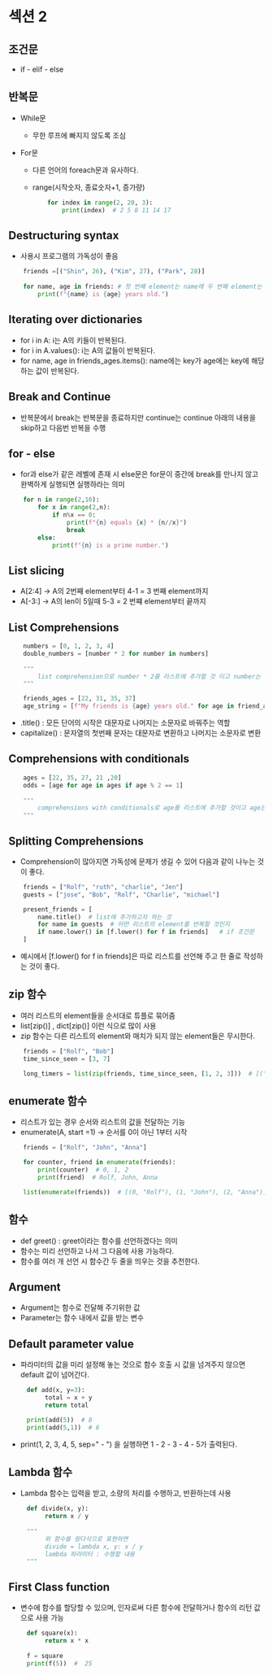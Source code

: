 # 섹션 2


## 조건문

* if - elif - else


## 반복문
 
* While문
    * 무한 루프에 빠지지 않도록 조심

* For문
    * 다른 언어의 foreach문과 유사하다.
    * range(시작숫자, 종료숫자+1, 증가량) 
        
        ```python
            for index in range(2, 20, 3):
                print(index)  # 2 5 8 11 14 17
        ```


## Destructuring syntax

* 사용시 프로그램의 가독성이 좋음

``` python
    friends =[("Shin", 26), ("Kim", 27), ("Park", 28)]
    
    for name, age in friends: # 첫 번째 element는 name에 두 번째 element는 age로 이것이 destructuring syntax
        print(f"{name} is {age} years old.")
```


## Iterating over dictionaries

* for i in A: i는 A의 키들이 반복된다.
* for i in A.values(): i는 A의 값들이 반복된다.
* for name, age in friends_ages.items(): name에는 key가 age에는 key에 해당하는 값이 반복된다.


## Break and Continue

* 반복문에서 break는 반복문을 종료하지만 continue는 continue 아래의 내용을 skip하고 다음번 반복을 수행


## for - else

* for과 else가 같은 레벨에 존재 시 else문은 for문이 중간에 break를 만나지 않고 완벽하게 실행되면 실행하라는 의미

```python
    for n in range(2,10):
        for x in range(2,n):
            if n%x == 0:
                print(f"{n} equals {x} * {n//x}")
                break
        else:
            print(f"{n} is a prime number.")
```


## List slicing

* A[2:4] -> A의 2번째 element부터 4-1 = 3 번째 element까지
* A[-3:] -> A의 len이 5일때 5-3 = 2 번쨰 element부터 끝까지


## List Comprehensions

``` python
    numbers = [0, 1, 2, 3, 4]
    double_numbers = [number * 2 for number in numbers] 
    
    """    
        list comprehension으로 number * 2를 리스트에 추가할 것 이고 number는 numbers의 element라는 의미 
    """

    friends_ages = [22, 31, 35, 37]
    age_string = [f"My friends is {age} years old." for age in friend_ages]
```

* .title() : 모든 단어의 시작은 대문자로 나머지는 소문자로 바꿔주는 역할
* capitalize() : 문자열의 첫번째 문자는 대문자로 변환하고 나머지는 소문자로 변환


## Comprehensions with conditionals

``` python
    ages = [22, 35, 27, 21 ,20]
    odds = [age for age in ages if age % 2 == 1]
    
    """
        comprehensions with conditionals로 age를 리스트에 추가할 것이고 age는 ages의 element이고 age가 홀수인 경우만 추가할 것이다라는 의미
    """
```


## Splitting Comprehensions

* Comprehension이 많아지면 가독성에 문제가 생길 수 있어 다음과 같이 나누는 것이 좋다.

```python
    friends = ["Rolf", "ruth", "charlie", "Jen"]
    guests = ["jose", "Bob", "Rolf", "Charlie", "michael"]

    present_friends = [
        name.title()  # list에 추가하고자 하는 것
        for name in guests  # 어떤 리스트의 element를 반복할 것인지
        if name.lower() in [f.lower() for f in friends]   # if 조건문
    ]
```

* 예시에서 [f.lower() for f in friends]은 따로 리스트를 선언해 주고 한 줄로 작성하는 것이 좋다.


## zip 함수

* 여러 리스트의 element들을 순서대로 튜플로 묶어줌
* list[zip()] , dict[zip()] 이런 식으로 많이 사용
* zip 함수는 다른 리스트의 element와 매치가 되지 않는 element들은 무시한다.

``` python
    friends = ["Rolf", "Bob"]
    time_since_seen = [3, 7]

    long_timers = list(zip(friends, time_since_seen, [1, 2, 3]))  # [("Rolf", 3, 1), ("Bob", 7, 2)]
```


## enumerate 함수

* 리스트가 있는 경우 순서와 리스트의 값을 전달하는 기능
* enumerate(A, start =1) -> 순서를 0이 아닌 1부터 시작

```python
    friends = ["Rolf", "John", "Anna"]

    for counter, friend in enumerate(friends):
        print(counter)  # 0, 1, 2
        print(friend)  # Rolf, John, Anna

    list(enumerate(friends))  # [(0, "Rolf"), (1, "John"), (2, "Anna")]
```


## 함수

* def greet() : greet이라는 함수를 선언하겠다는 의미
* 함수는 미리 선언하고 나서 그 다음에 사용 가능하다.
* 함수를 여러 개 선언 시 함수간 두 줄을 띄우는 것을 추천한다.


## Argument

* Argument는 함수로 전달해 주기위한 값
* Parameter는 함수 내에서 값을 받는 변수 


## Default parameter value

* 파라미터의 값을 미리 설정해 놓는 것으로 함수 호출 시 값을 넘겨주지 않으면 default 값이 넘어간다.

```python
     def add(x, y=3):
          total = x + y
          return total

     print(add(5))  # 8
     print(add(5,1))  # 6
```

* print(1, 2, 3, 4, 5, sep=" - ") 을 실행하면 1 - 2 - 3 - 4 - 5가 출력된다.


## Lambda 함수

* Lambda 함수는 입력을 받고, 소량의 처리를 수행하고, 반환하는데 사용

``` python
     def divide(x, y):
          return x / y
     
     """
          위 함수를 람다식으로 표현하면
          divide = lambda x, y: x / y 
          lambda 파라미터 : 수행할 내용
     """
```


## First Class function

* 변수에 함수를 할당할 수 있으며, 인자로써 다른 함수에 전달하거나 함수의 리턴 값으로 사용 가능

```python
     def square(x):
          return x * x
     
     f = square
     print(f(5))  #  25
```
